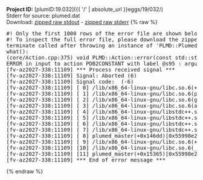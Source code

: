 **Project ID:** [plumID:19.032]({{ '/' | absolute_url }}eggs/19/032/)  
Stderr for source:  plumed.dat   
Download: [zipped raw stdout](plumed.dat.plumed_master.stdout.txt.zip) - [zipped raw stderr](plumed.dat.plumed_master.stderr.txt.zip) 
{% raw %}
<pre>
#! Only the first 1000 rows of the error file are shown below
#! To inspect the full error file, please download the zipped raw stderr file above
terminate called after throwing an instance of 'PLMD::Plumed::ExceptionError'
what():
(core/Action.cpp:375) void PLMD::Action::error(const std::string&) const
ERROR in input to action PDB2CONSTANT with label @s95 : argument O1O_lessthan was not set in pdb input
[fv-az2027-338:11109] *** Process received signal ***
[fv-az2027-338:11109] Signal: Aborted (6)
[fv-az2027-338:11109] Signal code:  (-6)
[fv-az2027-338:11109] [ 0] /lib/x86_64-linux-gnu/libc.so.6(+0x45330)[0x7f78c0e45330]
[fv-az2027-338:11109] [ 1] /lib/x86_64-linux-gnu/libc.so.6(pthread_kill+0x11c)[0x7f78c0e9eb2c]
[fv-az2027-338:11109] [ 2] /lib/x86_64-linux-gnu/libc.so.6(gsignal+0x1e)[0x7f78c0e4527e]
[fv-az2027-338:11109] [ 3] /lib/x86_64-linux-gnu/libc.so.6(abort+0xdf)[0x7f78c0e288ff]
[fv-az2027-338:11109] [ 4] /lib/x86_64-linux-gnu/libstdc++.so.6(+0xa5ff5)[0x7f78c12a5ff5]
[fv-az2027-338:11109] [ 5] /lib/x86_64-linux-gnu/libstdc++.so.6(+0xbb0da)[0x7f78c12bb0da]
[fv-az2027-338:11109] [ 6] /lib/x86_64-linux-gnu/libstdc++.so.6(_ZSt10unexpectedv+0x0)[0x7f78c12a5a55]
[fv-az2027-338:11109] [ 7] /lib/x86_64-linux-gnu/libstdc++.so.6(+0xa5a6f)[0x7f78c12a5a6f]
[fv-az2027-338:11109] [ 8] plumed_master(+0x146dd)[0x55998e2426dd]
[fv-az2027-338:11109] [ 9] /lib/x86_64-linux-gnu/libc.so.6(+0x2a1ca)[0x7f78c0e2a1ca]
[fv-az2027-338:11109] [10] /lib/x86_64-linux-gnu/libc.so.6(__libc_start_main+0x8b)[0x7f78c0e2a28b]
[fv-az2027-338:11109] [11] plumed_master(+0x15365)[0x55998e243365]
[fv-az2027-338:11109] *** End of error message ***
</pre>
{% endraw %}
